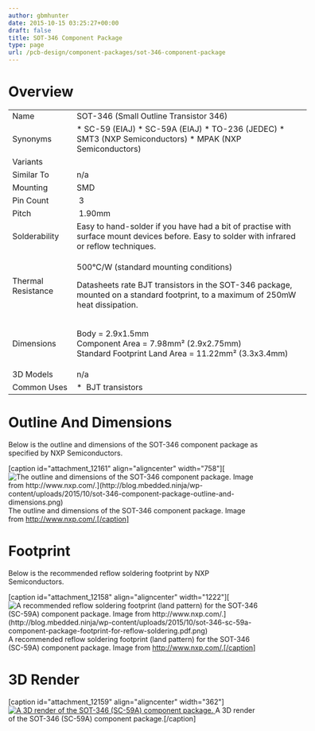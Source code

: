 ```yaml
---
author: gbmhunter
date: 2015-10-15 03:25:27+00:00
draft: false
title: SOT-346 Component Package
type: page
url: /pcb-design/component-packages/sot-346-component-package
---
```


# Overview

<table style="width: 600px;" ><tbody ><tr >
<td >Name
</td>
<td >SOT-346 (Small Outline Transistor 346)
</td></tr><tr >
<td >Synonyms
</td>
<td >  * SC-59 (EIAJ)  * SC-59A (EIAJ)  * TO-236 (JEDEC)  * SMT3 (NXP Semiconductors)  * MPAK (NXP Semiconductors)
</td></tr><tr >
<td >Variants
</td>
<td > 
</td></tr><tr >
<td >Similar To
</td>
<td >n/a
</td></tr><tr >
<td >Mounting
</td>
<td >SMD
</td></tr><tr >
<td >Pin Count
</td>
<td > 3
</td></tr><tr >
<td >Pitch
</td>
<td > 1.90mm
</td></tr><tr >
<td >Solderability
</td>
<td >Easy to hand-solder if you have had a bit of practise with surface mount devices before. Easy to solder with infrared or reflow techniques.
</td></tr><tr >
<td >Thermal Resistance
</td>
<td >

500°C/W (standard mounting conditions)

Datasheets rate BJT transistors in the SOT-346 package, mounted on a standard footprint, to a maximum of 250mW heat dissipation.

</td></tr><tr >
<td >Dimensions
</td>
<td >

Body = 2.9x1.5mm  
Component Area = 7.98mm² (2.9x2.75mm)  
Standard Footprint Land Area = 11.22mm² (3.3x3.4mm)

</td></tr><tr >
<td >3D Models
</td>
<td >n/a
</td></tr><tr >
<td >Common Uses
</td>
<td >  *  BJT transistors
</td></tr></tbody></table>

# Outline And Dimensions

Below is the outline and dimensions of the SOT-346 component package as specified by NXP Semiconductors.

[caption id="attachment_12161" align="aligncenter" width="758"][![The outline and dimensions of the SOT-346 component package. Image from http://www.nxp.com/.](http://blog.mbedded.ninja/wp-content/uploads/2015/10/sot-346-component-package-outline-and-dimensions.png)
](http://blog.mbedded.ninja/wp-content/uploads/2015/10/sot-346-component-package-outline-and-dimensions.png) The outline and dimensions of the SOT-346 component package. Image from http://www.nxp.com/.[/caption]

# Footprint

Below is the recommended reflow soldering footprint by NXP Semiconductors.

[caption id="attachment_12158" align="aligncenter" width="1222"][![A recommended reflow soldering footprint (land pattern) for the SOT-346 (SC-59A) component package. Image from http://www.nxp.com/.](http://blog.mbedded.ninja/wp-content/uploads/2015/10/sot-346-sc-59a-component-package-footprint-for-reflow-soldering.pdf.png)
](http://blog.mbedded.ninja/wp-content/uploads/2015/10/sot-346-sc-59a-component-package-footprint-for-reflow-soldering.pdf.png) A recommended reflow soldering footprint (land pattern) for the SOT-346 (SC-59A) component package. Image from http://www.nxp.com/.[/caption]

# 3D Render

[caption id="attachment_12159" align="aligncenter" width="362"][![A 3D render of the SOT-346 (SC-59A) component package.](http://blog.mbedded.ninja/wp-content/uploads/2015/10/sot-346-sc-59a-component-package-3d-render.jpg)
](http://blog.mbedded.ninja/wp-content/uploads/2015/10/sot-346-sc-59a-component-package-3d-render.jpg) A 3D render of the SOT-346 (SC-59A) component package.[/caption]

